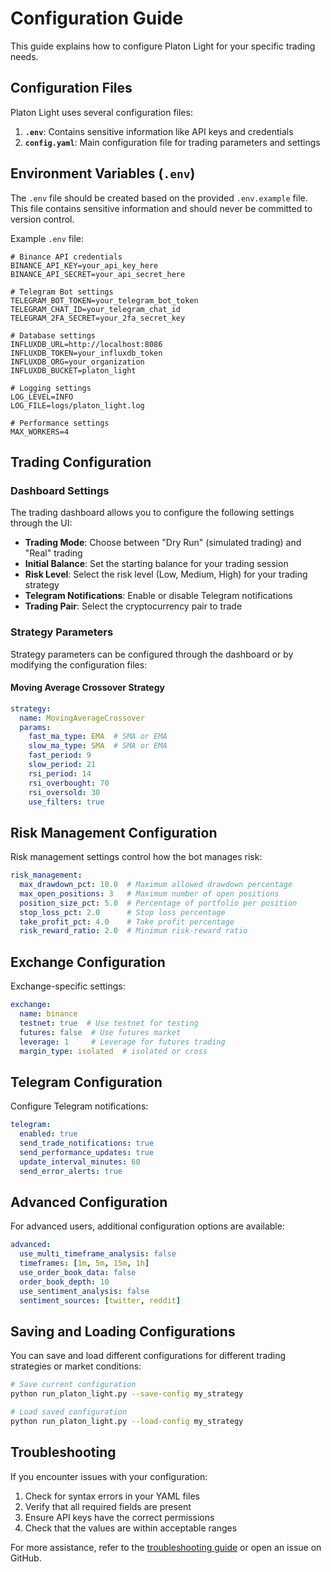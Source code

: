 # Configuration Guide

This guide explains how to configure Platon Light for your specific trading needs.

## Configuration Files

Platon Light uses several configuration files:

1. **`.env`**: Contains sensitive information like API keys and credentials
2. **`config.yaml`**: Main configuration file for trading parameters and settings

## Environment Variables (`.env`)

The `.env` file should be created based on the provided `.env.example` file. This file contains sensitive information and should never be committed to version control.

Example `.env` file:

```
# Binance API credentials
BINANCE_API_KEY=your_api_key_here
BINANCE_API_SECRET=your_api_secret_here

# Telegram Bot settings
TELEGRAM_BOT_TOKEN=your_telegram_bot_token
TELEGRAM_CHAT_ID=your_telegram_chat_id
TELEGRAM_2FA_SECRET=your_2fa_secret_key

# Database settings
INFLUXDB_URL=http://localhost:8086
INFLUXDB_TOKEN=your_influxdb_token
INFLUXDB_ORG=your_organization
INFLUXDB_BUCKET=platon_light

# Logging settings
LOG_LEVEL=INFO
LOG_FILE=logs/platon_light.log

# Performance settings
MAX_WORKERS=4
```

## Trading Configuration

### Dashboard Settings

The trading dashboard allows you to configure the following settings through the UI:

- **Trading Mode**: Choose between "Dry Run" (simulated trading) and "Real" trading
- **Initial Balance**: Set the starting balance for your trading session
- **Risk Level**: Select the risk level (Low, Medium, High) for your trading strategy
- **Telegram Notifications**: Enable or disable Telegram notifications
- **Trading Pair**: Select the cryptocurrency pair to trade

### Strategy Parameters

Strategy parameters can be configured through the dashboard or by modifying the configuration files:

#### Moving Average Crossover Strategy

```yaml
strategy:
  name: MovingAverageCrossover
  params:
    fast_ma_type: EMA  # SMA or EMA
    slow_ma_type: SMA  # SMA or EMA
    fast_period: 9
    slow_period: 21
    rsi_period: 14
    rsi_overbought: 70
    rsi_oversold: 30
    use_filters: true
```

## Risk Management Configuration

Risk management settings control how the bot manages risk:

```yaml
risk_management:
  max_drawdown_pct: 10.0  # Maximum allowed drawdown percentage
  max_open_positions: 3   # Maximum number of open positions
  position_size_pct: 5.0  # Percentage of portfolio per position
  stop_loss_pct: 2.0      # Stop loss percentage
  take_profit_pct: 4.0    # Take profit percentage
  risk_reward_ratio: 2.0  # Minimum risk-reward ratio
```

## Exchange Configuration

Exchange-specific settings:

```yaml
exchange:
  name: binance
  testnet: true  # Use testnet for testing
  futures: false  # Use futures market
  leverage: 1     # Leverage for futures trading
  margin_type: isolated  # isolated or cross
```

## Telegram Configuration

Configure Telegram notifications:

```yaml
telegram:
  enabled: true
  send_trade_notifications: true
  send_performance_updates: true
  update_interval_minutes: 60
  send_error_alerts: true
```

## Advanced Configuration

For advanced users, additional configuration options are available:

```yaml
advanced:
  use_multi_timeframe_analysis: false
  timeframes: [1m, 5m, 15m, 1h]
  use_order_book_data: false
  order_book_depth: 10
  use_sentiment_analysis: false
  sentiment_sources: [twitter, reddit]
```

## Saving and Loading Configurations

You can save and load different configurations for different trading strategies or market conditions:

```bash
# Save current configuration
python run_platon_light.py --save-config my_strategy

# Load saved configuration
python run_platon_light.py --load-config my_strategy
```

## Troubleshooting

If you encounter issues with your configuration:

1. Check for syntax errors in your YAML files
2. Verify that all required fields are present
3. Ensure API keys have the correct permissions
4. Check that the values are within acceptable ranges

For more assistance, refer to the [troubleshooting guide](troubleshooting.md) or open an issue on GitHub.
